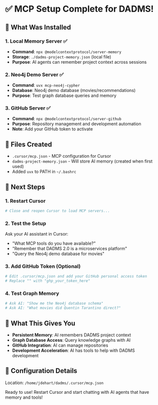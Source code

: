 # ✅ MCP Setup Complete for DADMS!

## 🎯 What Was Installed

### 1. **Local Memory Server** ✅
- **Command**: `npx @modelcontextprotocol/server-memory`
- **Storage**: `./dadms-project-memory.json` (local file)
- **Purpose**: AI agents can remember project context across sessions

### 2. **Neo4j Demo Server** ✅  
- **Command**: `uvx mcp-neo4j-cypher`
- **Database**: Neo4j demo database (movies/recommendations)
- **Purpose**: Test graph database queries and memory

### 3. **GitHub Server** ✅
- **Command**: `npx @modelcontextprotocol/server-github`
- **Purpose**: Repository management and development automation
- **Note**: Add your GitHub token to activate

## 📁 Files Created

- `.cursor/mcp.json` - MCP configuration for Cursor
- `dadms-project-memory.json` - Will store AI memory (created when first used)
- Added `uvx` to PATH in `~/.bashrc`

## 🚀 Next Steps

### 1. **Restart Cursor**
```bash
# Close and reopen Cursor to load MCP servers...
```

### 2. **Test the Setup**
Ask your AI assistant in Cursor:
- "What MCP tools do you have available?"
- "Remember that DADMS 2.0 is a microservices platform"
- "Query the Neo4j demo database for movies"

### 3. **Add GitHub Token (Optional)**
```bash
# Edit .cursor/mcp.json and add your GitHub personal access token
# Replace "" with "ghp_your_token_here"
```

### 4. **Test Graph Memory**
```bash
# Ask AI: "Show me the Neo4j database schema"
# Ask AI: "What movies did Quentin Tarantino direct?"
```

## 🎯 What This Gives You

- **Persistent Memory**: AI remembers DADMS project context
- **Graph Database Access**: Query knowledge graphs with AI
- **GitHub Integration**: AI can manage repositories
- **Development Acceleration**: AI has tools to help with DADMS development

## 🔧 Configuration Details

Location: `/home/jdehart/dadms/.cursor/mcp.json`

Ready to use! Restart Cursor and start chatting with AI agents that have memory and tools!
